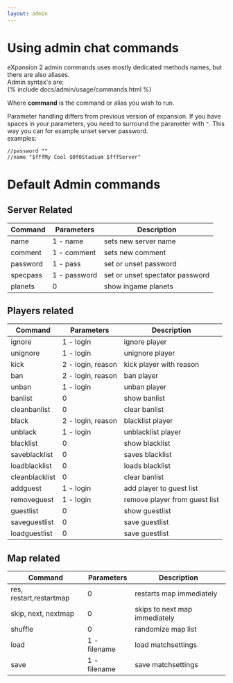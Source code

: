 ```yaml
---
layout: admin
---
```


# Using admin chat commands

eXpansion 2 admin commands uses mostly dedicated methods names, but there are also aliases.<br/>
Admin syntax's are: <br/>
{% include docs/admin/usage/commands.html %}

Where **command** is the command or alias you wish to run.

Parameter handling differs from previous version of expansion. If you have spaces in your parameters, you need to 
surround the parameter with `"`. This way you can for example unset server password.<br>
examples:<br>
```
//password ""
//name "$fffMy Cool $0f0Stadium $fffServer"
```

# Default Admin commands

## Server Related

| **Command**      | **Parameters**   |   **Description**   | 
|------------------|------------------|----------------------|
| name | 1 - name | sets new server name | 
| comment | 1 - comment | sets new comment |
| password | 1 - pass | set or unset password |
| specpass | 1 - password | set or unset spectator password |
| planets | 0 | show ingame planets |

  
## Players related

| **Command**      | **Parameters**   |   **Description**   | 
|------------------|------------------|----------------------|
| ignore | 1 - login | ignore player |
| unignore | 1 - login | unignore player | 
| kick | 2 - login, reason| kick player with reason | 
| ban | 2  - login, reason | ban player | 
| unban | 1 - login | unban player |
| banlist | 0 | show banlist |
| cleanbanlist | 0 | clear banlist |
| black | 2  - login, reason | blacklist player | 
| unblack | 1 - login | unblacklist player |
| blacklist | 0 | show blacklist |
| saveblacklist | 0 | saves blacklist |
| loadblacklist | 0 | loads blacklist |
| cleanblacklist | 0 | clear banlist |
| addguest | 1 - login | add player to guest list | 
| removeguest | 1 - login | remove player from guest list |
| guestlist | 0 | show guestlist |
| saveguestlist | 0 | save guestlist |
| loadguestlist | 0 | save guestlist |

## Map related 

| **Command**      | **Parameters**   |   **Description**   | 
|------------------|------------------|----------------------|
| res, restart,restartmap | 0 | restarts map immediately | 
| skip, next, nextmap | 0 | skips to next map immediately | 
| shuffle         | 0| randomize map list |
| load | 1 - filename | load matchsettings |
| save | 1 - filename | save matchsettings |
